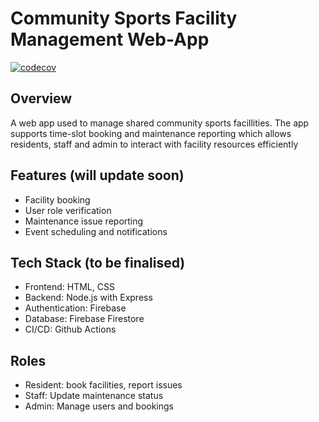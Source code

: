 # Community Sports Facility Management Web-App

[![codecov](https://codecov.io/github/pixelbub/sd-project/graph/badge.svg?token=7PNF4KTZZB)](https://codecov.io/github/pixelbub/sd-project)

## Overview
A web app used to manage shared community sports facillities. The app supports time-slot booking and maintenance reporting which allows residents, staff and admin to interact with facility resources efficiently

## Features (will update soon)
- Facility booking
- User role verification
- Maintenance issue reporting
- Event scheduling and notifications

## Tech Stack (to be finalised)
- Frontend: HTML, CSS
- Backend: Node.js with Express
- Authentication: Firebase
- Database: Firebase Firestore
- CI/CD: Github Actions

## Roles
- Resident: book facilities, report issues
- Staff: Update maintenance status
- Admin: Manage users and bookings


